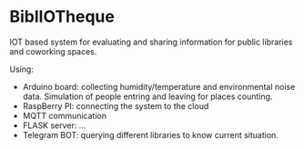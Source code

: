 # BiblIOTheque

IOT based system for evaluating and sharing information for public libraries and coworking spaces.

Using:

- Arduino board: collecting humidity/temperature and environmental noise data. Simulation of people entring and leaving for places counting.
- RaspBerry PI: connecting the system to the cloud
- MQTT communication
- FLASK server: ...
- Telegram BOT: querying different libraries to know current situation.

